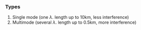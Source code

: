 ### Types
1) Single mode (one $\lambda$. length up to 10km, less interference)
2) Multimode (several $\lambda$. length up to 0.5km, more interference)

